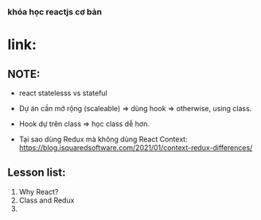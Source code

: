 ### khóa học reactjs cơ bản

# link:

## NOTE:

- react statelesss vs stateful

- Dự án cần mở rộng (scaleable) => dùng hook => otherwise, using class.
- Hook dự trên class => học class dễ hơn.
- Tại sao dùng Redux mà không dùng React Context: https://blog.isquaredsoftware.com/2021/01/context-redux-differences/

## Lesson list:

1. Why React?
2. Class and Redux
3.
